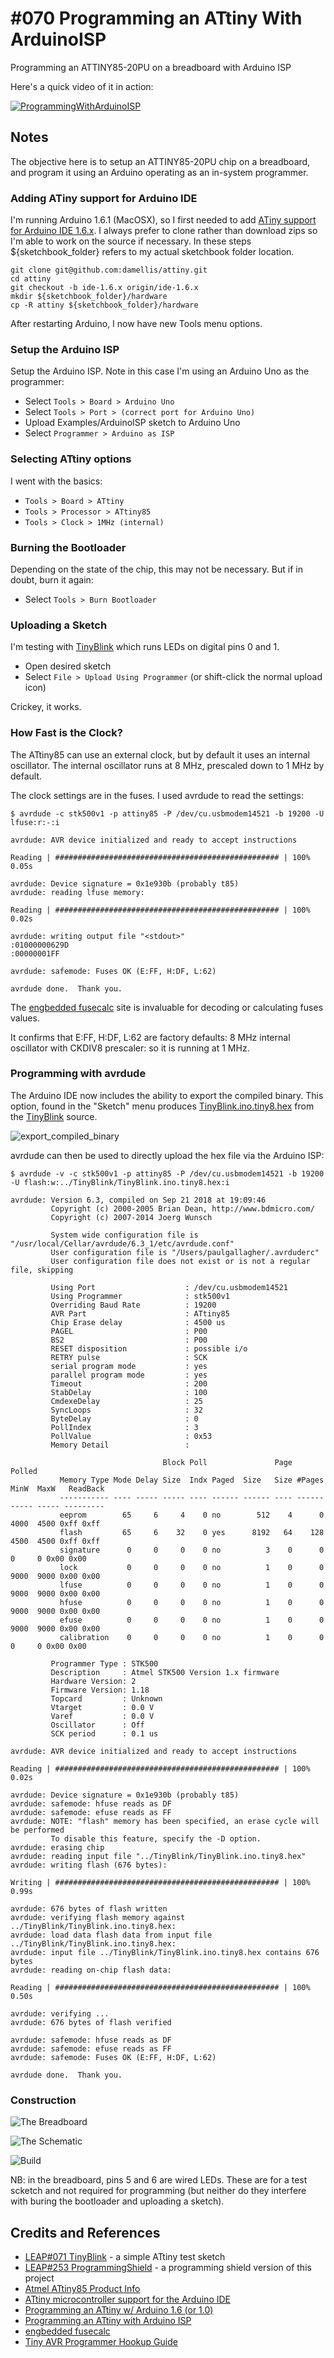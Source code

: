 # #070 Programming an ATtiny With ArduinoISP

Programming an ATTINY85-20PU on a breadboard with Arduino ISP

Here's a quick video of it in action:

[![ProgrammingWithArduinoISP](https://img.youtube.com/vi/eILb11BE6pY/0.jpg)](https://www.youtube.com/watch?v=eILb11BE6pY)

## Notes

The objective here is to setup an ATTINY85-20PU chip on a breadboard, and program it using an Arduino operating as an in-system programmer.

### Adding ATiny support for Arduino IDE

I'm running Arduino 1.6.1 (MacOSX), so I first needed to add [ATiny support for Arduino IDE 1.6.x](https://github.com/damellis/attiny/tree/ide-1.6.x).
I always prefer to clone rather than download zips so I'm able to work on the source if necessary.
In these steps ${sketchbook_folder} refers to my actual sketchbook folder location.

```
git clone git@github.com:damellis/attiny.git
cd attiny
git checkout -b ide-1.6.x origin/ide-1.6.x
mkdir ${sketchbook_folder}/hardware
cp -R attiny ${sketchbook_folder}/hardware
```

After restarting Arduino, I now have new Tools menu options.

### Setup the Arduino ISP

Setup the Arduino ISP. Note in this case I'm using an Arduino Uno as the programmer:

* Select `Tools > Board > Arduino Uno`
* Select `Tools > Port > (correct port for Arduino Uno)`
* Upload Examples/ArduinoISP sketch to Arduino Uno
* Select `Programmer > Arduino as ISP`

### Selecting ATtiny options

I went with the basics:

* `Tools > Board > ATtiny`
* `Tools > Processor > ATtiny85`
* `Tools > Clock > 1MHz (internal)`

### Burning the Bootloader

Depending on the state of the chip, this may not be necessary. But if in doubt, burn it again:

* Select `Tools > Burn Bootloader`

### Uploading a Sketch

I'm testing with [TinyBlink](../TinyBlink) which runs LEDs on digital pins 0 and 1.

* Open desired sketch
* Select `File > Upload Using Programmer` (or shift-click the normal upload icon)

Crickey, it works.


### How Fast is the Clock?

The ATtiny85 can use an external clock, but by default it uses an internal oscillator.
The internal oscillator runs at 8 MHz, prescaled down to 1 MHz by default.

The clock settings are in the fuses. I used avrdude to read the settings:

```
$ avrdude -c stk500v1 -p attiny85 -P /dev/cu.usbmodem14521 -b 19200 -U lfuse:r:-:i

avrdude: AVR device initialized and ready to accept instructions

Reading | ################################################## | 100% 0.05s

avrdude: Device signature = 0x1e930b (probably t85)
avrdude: reading lfuse memory:

Reading | ################################################## | 100% 0.02s

avrdude: writing output file "<stdout>"
:01000000629D
:00000001FF

avrdude: safemode: Fuses OK (E:FF, H:DF, L:62)

avrdude done.  Thank you.
```

The [engbedded fusecalc](http://www.engbedded.com/fusecalc) site is invaluable for decoding or calculating fuses values.

It confirms that E:FF, H:DF, L:62 are factory defaults: 8 MHz internal oscillator with CKDIV8 prescaler: so it is running at 1 MHz.

### Programming with avrdude

The Arduino IDE now includes the ability to export the compiled binary.
This option, found in the "Sketch" menu produces [TinyBlink.ino.tiny8.hex](../TinyBlink/TinyBlink.ino.tiny8.hex)
from the [TinyBlink](../TinyBlink) source.

![export_compiled_binary](./assets/export_compiled_binary.png?raw=true)

avrdude can then be used to directly upload the hex file via the Arduino ISP:

```
$ avrdude -v -c stk500v1 -p attiny85 -P /dev/cu.usbmodem14521 -b 19200 -U flash:w:../TinyBlink/TinyBlink.ino.tiny8.hex:i

avrdude: Version 6.3, compiled on Sep 21 2018 at 19:09:46
         Copyright (c) 2000-2005 Brian Dean, http://www.bdmicro.com/
         Copyright (c) 2007-2014 Joerg Wunsch

         System wide configuration file is "/usr/local/Cellar/avrdude/6.3_1/etc/avrdude.conf"
         User configuration file is "/Users/paulgallagher/.avrduderc"
         User configuration file does not exist or is not a regular file, skipping

         Using Port                    : /dev/cu.usbmodem14521
         Using Programmer              : stk500v1
         Overriding Baud Rate          : 19200
         AVR Part                      : ATtiny85
         Chip Erase delay              : 4500 us
         PAGEL                         : P00
         BS2                           : P00
         RESET disposition             : possible i/o
         RETRY pulse                   : SCK
         serial program mode           : yes
         parallel program mode         : yes
         Timeout                       : 200
         StabDelay                     : 100
         CmdexeDelay                   : 25
         SyncLoops                     : 32
         ByteDelay                     : 0
         PollIndex                     : 3
         PollValue                     : 0x53
         Memory Detail                 :

                                  Block Poll               Page                       Polled
           Memory Type Mode Delay Size  Indx Paged  Size   Size #Pages MinW  MaxW   ReadBack
           ----------- ---- ----- ----- ---- ------ ------ ---- ------ ----- ----- ---------
           eeprom        65     6     4    0 no        512    4      0  4000  4500 0xff 0xff
           flash         65     6    32    0 yes      8192   64    128  4500  4500 0xff 0xff
           signature      0     0     0    0 no          3    0      0     0     0 0x00 0x00
           lock           0     0     0    0 no          1    0      0  9000  9000 0x00 0x00
           lfuse          0     0     0    0 no          1    0      0  9000  9000 0x00 0x00
           hfuse          0     0     0    0 no          1    0      0  9000  9000 0x00 0x00
           efuse          0     0     0    0 no          1    0      0  9000  9000 0x00 0x00
           calibration    0     0     0    0 no          1    0      0     0     0 0x00 0x00

         Programmer Type : STK500
         Description     : Atmel STK500 Version 1.x firmware
         Hardware Version: 2
         Firmware Version: 1.18
         Topcard         : Unknown
         Vtarget         : 0.0 V
         Varef           : 0.0 V
         Oscillator      : Off
         SCK period      : 0.1 us

avrdude: AVR device initialized and ready to accept instructions

Reading | ################################################## | 100% 0.02s

avrdude: Device signature = 0x1e930b (probably t85)
avrdude: safemode: hfuse reads as DF
avrdude: safemode: efuse reads as FF
avrdude: NOTE: "flash" memory has been specified, an erase cycle will be performed
         To disable this feature, specify the -D option.
avrdude: erasing chip
avrdude: reading input file "../TinyBlink/TinyBlink.ino.tiny8.hex"
avrdude: writing flash (676 bytes):

Writing | ################################################## | 100% 0.99s

avrdude: 676 bytes of flash written
avrdude: verifying flash memory against ../TinyBlink/TinyBlink.ino.tiny8.hex:
avrdude: load data flash data from input file ../TinyBlink/TinyBlink.ino.tiny8.hex:
avrdude: input file ../TinyBlink/TinyBlink.ino.tiny8.hex contains 676 bytes
avrdude: reading on-chip flash data:

Reading | ################################################## | 100% 0.50s

avrdude: verifying ...
avrdude: 676 bytes of flash verified

avrdude: safemode: hfuse reads as DF
avrdude: safemode: efuse reads as FF
avrdude: safemode: Fuses OK (E:FF, H:DF, L:62)

avrdude done.  Thank you.
```

### Construction

![The Breadboard](./assets/ProgrammingWithArduinoISP_bb.jpg?raw=true)

![The Schematic](./assets/ProgrammingWithArduinoISP_schematic.jpg?raw=true)

![Build](./assets/ProgrammingWithArduinoISP_build.jpg?raw=true)

NB: in the breadboard, pins 5 and 6 are wired LEDs. These are for a test scketch and not required for programming
(but neither do they interfere with buring the bootloader and uploading a sketch).

## Credits and References

* [LEAP#071 TinyBlink](../TinyBlink) - a simple ATtiny test sketch
* [LEAP#253 ProgrammingShield](../ProgrammingShield) - a programming shield version of this project
* [Atmel ATtiny85 Product Info](http://www.atmel.com/devices/ATTINY85.aspx)
* [ATtiny microcontroller support for the Arduino IDE](https://github.com/damellis/attiny)
* [Programming an ATtiny w/ Arduino 1.6 (or 1.0)](http://highlowtech.org/?p=1695)
* [Programming an ATtiny with Arduino ISP](http://scuola.arduino.cc/lesson/qX1117g/Programming_an_ATtiny_with_Arduino_ISP)
* [engbedded fusecalc](http://www.engbedded.com/fusecalc)
* [Tiny AVR Programmer Hookup Guide](https://learn.sparkfun.com/tutorials/tiny-avr-programmer-hookup-guide/attiny85-use-hints)
